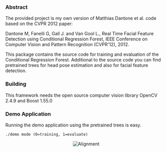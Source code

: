 ### Abstract
The provided project is my own version of Matthias Dantone et al. code based on the CVPR 2012 paper:

Dantone M, Fanelli G, Gall J. and Van Gool L., 
Real Time Facial Feature Detection using Conditional Regression Forest, IEEE Conference on Computer Vision and Pattern Recognition (CVPR'12), 2012.

This package contains the source code for training and evaluation of the 
Conditional Regression Forest. Additional to the source code you can find pretrained trees for head pose estimation and also for facial feature detection. 

### Building
This framework needs the open source computer vision library OpenCV 2.4.9 and Boost 1.55.0

### Demo Application
Running the demo application using the pretrained trees is easy.
```
./demo mode (0=training, 1=evaluate)
```
<p align="center">
  <img src="http://blog.gimiatlicho.webfactional.com/wp-content/uploads/2012/06/result_web.jpg" alt="Alignment"/>
</p>
